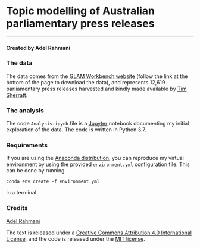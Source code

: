 # Topic modelling of Australian parliamentary press releases

-----

#### Created by Adel Rahmani

### The data
The data comes from the [GLAM Workbench website](https://glam-workbench.github.io/trove-journals/) (follow the link at the bottom of the page to download the data),
and represents 12,619 parliamentary press releases harvested and kindly made available by [Tim Sherratt](https://timsherratt.org/).

### The analysis
The code `Analysis.ipynb` file is a [Jupyter](https://jupyter.org/) notebook documenting my initial exploration of the data.
The code is written in Python 3.7.

### Requirements
If you are using the [Anaconda distribution](https://www.anaconda.com/distribution/), you can reproduce my virtual environment
by using the provided  `environment.yml` configuration file. This can be done by running
```
conda env create -f environment.yml
```
in a terminal.

### Credits
[Adel Rahmani](https://twitter.com/dinkumdata)

The text is released under a [Creative Commons Attribution 4.0 International License](http://creativecommons.org/licenses/by/4.0/), and the code is released under the [MIT license](https://opensource.org/licenses/MIT).


